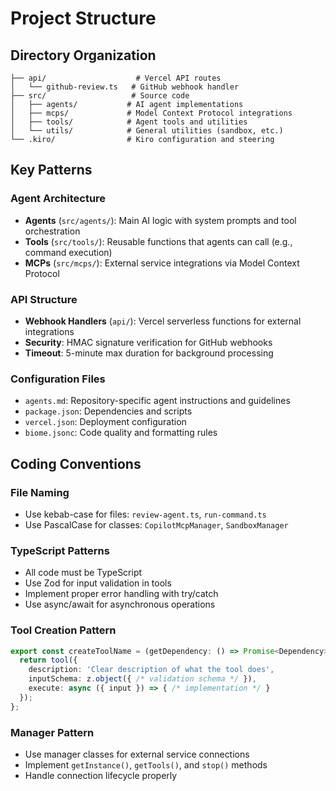 # Project Structure

## Directory Organization

```
├── api/                    # Vercel API routes
│   └── github-review.ts   # GitHub webhook handler
├── src/                   # Source code
│   ├── agents/           # AI agent implementations
│   ├── mcps/             # Model Context Protocol integrations
│   ├── tools/            # Agent tools and utilities
│   └── utils/            # General utilities (sandbox, etc.)
└── .kiro/                # Kiro configuration and steering
```

## Key Patterns

### Agent Architecture
- **Agents** (`src/agents/`): Main AI logic with system prompts and tool orchestration
- **Tools** (`src/tools/`): Reusable functions that agents can call (e.g., command execution)
- **MCPs** (`src/mcps/`): External service integrations via Model Context Protocol

### API Structure
- **Webhook Handlers** (`api/`): Vercel serverless functions for external integrations
- **Security**: HMAC signature verification for GitHub webhooks
- **Timeout**: 5-minute max duration for background processing

### Configuration Files
- `agents.md`: Repository-specific agent instructions and guidelines
- `package.json`: Dependencies and scripts
- `vercel.json`: Deployment configuration
- `biome.jsonc`: Code quality and formatting rules

## Coding Conventions

### File Naming
- Use kebab-case for files: `review-agent.ts`, `run-command.ts`
- Use PascalCase for classes: `CopilotMcpManager`, `SandboxManager`

### TypeScript Patterns
- All code must be TypeScript
- Use Zod for input validation in tools
- Implement proper error handling with try/catch
- Use async/await for asynchronous operations

### Tool Creation Pattern
```typescript
export const createToolName = (getDependency: () => Promise<Dependency>) => {
  return tool({
    description: 'Clear description of what the tool does',
    inputSchema: z.object({ /* validation schema */ }),
    execute: async ({ input }) => { /* implementation */ }
  });
};
```

### Manager Pattern
- Use manager classes for external service connections
- Implement `getInstance()`, `getTools()`, and `stop()` methods
- Handle connection lifecycle properly